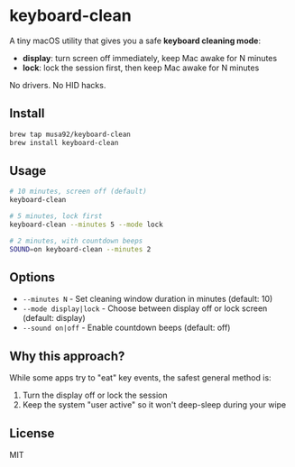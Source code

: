 # keyboard-clean

A tiny macOS utility that gives you a safe **keyboard cleaning mode**:

- **display**: turn screen off immediately, keep Mac awake for N minutes
- **lock**: lock the session first, then keep Mac awake for N minutes

No drivers. No HID hacks.

## Install

```bash
brew tap musa92/keyboard-clean
brew install keyboard-clean
```

## Usage

```bash
# 10 minutes, screen off (default)
keyboard-clean

# 5 minutes, lock first
keyboard-clean --minutes 5 --mode lock

# 2 minutes, with countdown beeps
SOUND=on keyboard-clean --minutes 2
```

## Options

- `--minutes N` - Set cleaning window duration in minutes (default: 10)
- `--mode display|lock` - Choose between display off or lock screen (default: display)
- `--sound on|off` - Enable countdown beeps (default: off)

## Why this approach?

While some apps try to "eat" key events, the safest general method is:

1. Turn the display off or lock the session
2. Keep the system "user active" so it won't deep-sleep during your wipe

## License

MIT
